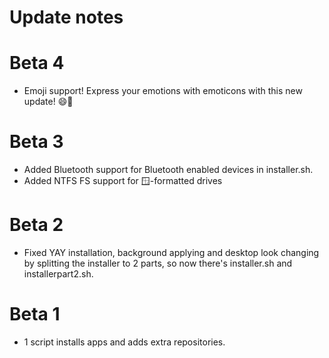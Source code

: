 # Update notes
# Beta 4
 - Emoji support! Express your emotions with emoticons with this new update! 😄🐧
# Beta 3
 - Added Bluetooth support for Bluetooth enabled devices in installer.sh.
 - Added NTFS FS support for 🪟-formatted drives

# Beta 2
 - Fixed YAY installation, background applying and desktop look changing by splitting the installer to 2 parts, so now there's installer.sh and installerpart2.sh.

# Beta 1
 - 1 script installs apps and adds extra repositories.
